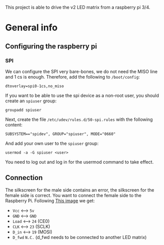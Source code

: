 This project is able to drive the v2 LED matrix from a raspberry pi 3/4.

# General info
## Configuring the raspberry pi
### SPI
We can configure the SPI very bare-bones, we do not need the MISO line and 1 cs is enough.
Therefore, add the following to `/boot/config`:
```
dtoverlay=spi0-1cs,no_miso
```
If you want to be able to use the spi device as a non-root user, you should create an `spiuser` group:
```
groupadd spiuser
```
Next, create the file `/etc/udev/rules.d/50-spi.rules` with the following content:
```
SUBSYSTEM=="spidev", GROUP="spiuser", MODE="0660"
```
And add your own user to the `spiuser` group:
```
usermod -a -G spiuser <user>
```
You need to log out and log in for the usermod command to take effect.
## Connection
The silkscreen for the male side contains an error, the silkscreen for the female side is correct. You want to connect the female side to the Raspberry Pi. Following [This image](https://www.raspberrypi.com/documentation/computers/images/GPIO-Pinout-Diagram-2.png) we get:
- `Vcc` <--> `5v`
- `GND` <--> `GND`
- `Load` <--> `24` (CE0)
- `CLK` <--> `23` (SCLK)
- `D_in` <--> `19` (MOSI)
- `D_fwd` `N.C.` (d_fwd needs to be connected to another LED matrix)
